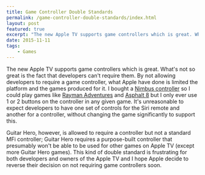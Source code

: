 ```yaml
---
title: Game Controller Double Standards
permalink: /game-controller-double-standards/index.html
layout: post
featured: true
excerpt: "The new Apple TV supports game controllers which is great. What's not so great is the fact that developers can't require them."
date: 2015-11-11
tags:
    - Games
---
```


The new Apple TV supports game controllers which is great. What's not so great is the fact that developers can't require them. By not allowing developers to require a game controller, what Apple have done is limited the platform and the games produced for it. I bought a [Nimbus controller](http://www.apple.com/uk/shop/product/HJ162ZM/A/steelseries-nimbus-wireless-gaming-controller) so I could play games like [Rayman Adventures](https://itunes.apple.com/nz/app/rayman-adventures./id973020044?mt=8&at=1001l3gY&ct=twitter) and [Asphalt 8](https://itunes.apple.com/gb/app/asphalt-8-airborne/id610391947?mt=8&at=1001l3gY&ct=twitter) but I only ever use 1 or 2 buttons on the controller in any given game. It's unreasonable to expect developers to have one set of controls for the Siri remote and another for a controller, without changing the game significantly to support this.

Guitar Hero, however, is allowed to require a controller but not a standard MFi controller; Guitar Hero requires a purpose-built controller that presumably won't be able to be used for other games on Apple TV (except more Guitar Hero games). This kind of double standard is frustrating for both developers and owners of the Apple TV and I hope Apple decide to reverse their decision on not requiring game controllers soon.